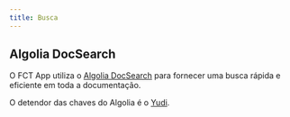 ```yaml
---
title: Busca
---
```


## Algolia DocSearch

O FCT App utiliza o [Algolia DocSearch](https://docsearch.algolia.com/) para fornecer uma busca rápida e eficiente em toda a documentação.

O detendor das chaves do Algolia é o [Yudi](https://github.com/Yudi).
